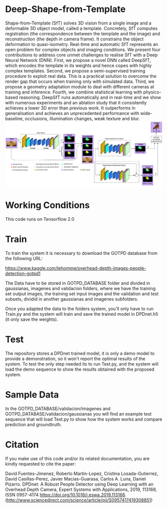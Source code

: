 # Deep-Shape-from-Template
Shape-from-Template (SfT) solves 3D vision from a single image and a deformable 3D object model, called a template. Concretely, SfT computes registration (the correspondence between the template and the image) and reconstruction (the depth in camera frame). It constrains the object deformation to quasi-isometry. Real-time and automatic SfT represents an open problem for complex objects and imaging conditions. We present four contributions to address core unmet challenges to realise SfT with a Deep Neural Network (DNN). First, we propose a novel DNN called DeepSfT, which encodes the template in its weights and hence copes with highly complex templates. Second, we propose a semi-supervised training procedure to exploit real data. This is a practical solution to overcome the render gap that occurs when training only with simulated data. Third, we propose a geometry adaptation module to deal with different cameras at training and inference. Fourth, we combine statistical learning with physics-based reasoning. DeepSfT runs automatically and in real-time and we show with numerous experiments and an ablation study that it consistently achieves a lower 3D error than previous work. It outperforms in generalisation and achieves an unprecedented performance with wide-baseline, occlusions, illumination changes, weak texture and blur.
![Alt text](diagrama_deepsft.png?raw=true "System Blocks Diagram")
# Working Conditions
This code runs on Tensorflow 2.0
# Train
To train the system it is necessary to download the GOTPD database from the following URL:

https://www.kaggle.com/lehomme/overhead-depth-images-people-detection-gotpd1

The Data have to be stored in GOTPD_DATABASE folder and divided in gaussianas, imagenes and validacion folders, where we have the training set output images, the training set input images and the validation and test subsets, dividid in another gaussianas and imagenes subfolders.

Once you adapted the data to the folders system, you'll only have to run Train.py and the system will train and save the trained model in DPDnet.h5 (it only save the weights).

# Test
The repository stores a DPDnet trained model, it is only a demo model to provide a demonstration, so it won't report the optimal results of the system.
To test the only step needed its to run Test.py, and the system will load the demo sequence to show the results obtained with the proposed system.

# Sample Data
In the GOTPD_DATABASE/validacion/imagenes and GOTPD_DATABASE/validacion/gaussianas you will find an example test sequence that will load Test.py to show how the system works and compare prediction and groundtruth.

# Citation

If you make use of this code and/or its related documentation, you are kindly requested to cite the paper:

David Fuentes-Jimenez, Roberto Martin-Lopez, Cristina Losada-Gutierrez, David Casillas-Perez, Javier Macias-Guarasa, Carlos A. Luna, Daniel Pizarro. DPDnet: A Robust People Detector using Deep Learning with an Overhead Depth Camera, Expert Systems with Applications, 2019, 113168, ISSN 0957-4174
    https://doi.org/10.1016/j.eswa.2019.113168.
    (http://www.sciencedirect.com/science/article/pii/S0957417419308851)
